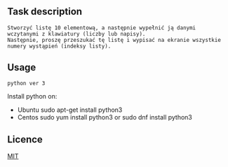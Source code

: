 #
## Task description
```
Stworzyć listę 10 elementową, a następnie wypełnić ją danymi wczytanymi z klawiatury (liczby lub napisy).
Następnie, proszę przeszukać tę listę i wypisać na ekranie wszystkie numery wystąpień (indeksy listy).
```
## Usage

```
python ver 3

```

Install python on:
- Ubuntu
sudo apt-get install python3
- Centos
sudo yum install python3
or
sudo dnf install python3

## Licence
[MIT](https://choosealicense.com/licenses/mit)